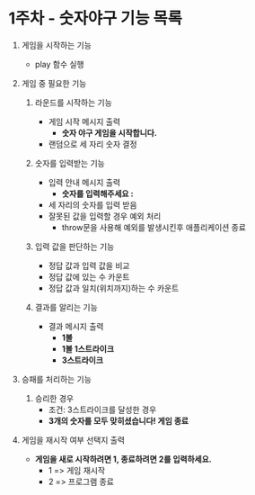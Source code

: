 # 1주차 - 숫자야구 기능 목록

1. 게임을 시작하는 기능
   * play 함수 실행

2. 게임 중 필요한 기능
   1. 라운드를 시작하는 기능
      * 게임 시작 메시지 출력
        * **숫자 야구 게임을 시작합니다.**
      * 랜덤으로 세 자리 숫자 결정

   2. 숫자를 입력받는 기능
      * 입력 안내 메시지 출력
        * **숫자를 입력해주세요 :**
      * 세 자리의 숫자를 입력 받음
      * 잘못된 값을 입력할 경우 예외 처리
        * throw문을 사용해 예외를 발생시킨후 애플리케이션 종료

   3. 입력 값을 판단하는 기능
      * 정답 값과 입력 값을 비교
      * 정답 값에 있는 수 카운트
      * 정답 값과 일치(위치까지)하는 수 카운트

   4. 결과를 알리는 기능
      * 결과 메시지 출력
        * **1볼**
        * **1볼 1스트라이크**
        * **3스트라이크**

3. 승패를 처리하는 기능
   1. 승리한 경우
      * 조건: 3스트라이크를 달성한 경우
      * **3개의 숫자를 모두 맞히셨습니다! 게임 종료**

   <!-- 2. 패배한 경우
      * 조건: 10개 라운드 내에 승리하지 못한 경우 -->

4. 게임을 재시작 여부 선택지 출력
   * **게임을 새로 시작하려면 1, 종료하려면 2를 입력하세요.**
     * 1 => 게임 재시작
     * 2 => 프로그램 종료
